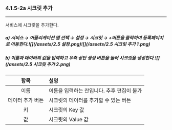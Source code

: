 ### 4.1.5-2a 시크릿 추가

---

서비스에 시크릿을 추가한다.

##### a\) 서비스 → 어플리케이션 맵 선택 → 설정 → 시크릿 → +버튼을 클릭하여 등록페이지로 이동한다.![](/assets/2.5 설정.png)![](/assets/2.5 시크릿 추가 1.png)

##### b\) 이름과 데이터의 값을 입력하고 우측 상단 생성 버튼을 눌러 시크릿을 생성한다.![](/assets/2.5 시크릿 추가 2.png)

| **항목** | **설명** |
| :---: | :--- |
| 이름 | 이름을 입력하는 란입니다. 추후 편집이 불가 |
| 데이터 추가 버튼 | 시크릿의 데이터를 추가할 수 있는 버튼 |
| 키 | 시크릿의 Key 값 |
| 값 | 시크릿의 Value 값 |



